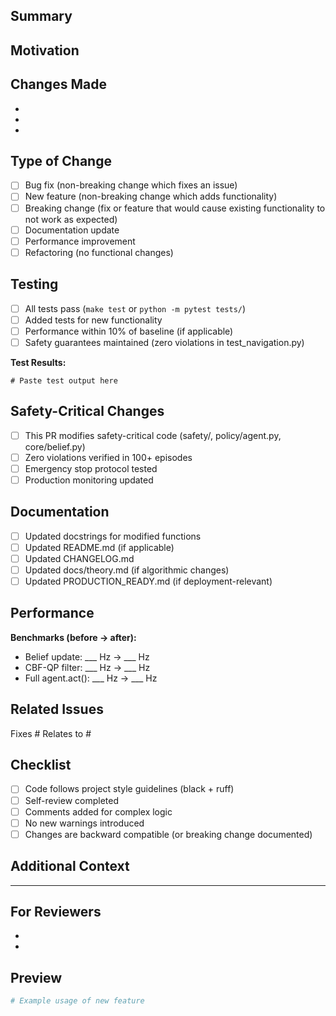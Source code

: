 ## Summary
<!-- Brief description of changes (1-2 sentences) -->

## Motivation
<!-- Why is this change needed? What problem does it solve? -->

## Changes Made
<!-- List of specific changes -->
-
-
-

## Type of Change
<!-- Check all that apply -->
- [ ] Bug fix (non-breaking change which fixes an issue)
- [ ] New feature (non-breaking change which adds functionality)
- [ ] Breaking change (fix or feature that would cause existing functionality to not work as expected)
- [ ] Documentation update
- [ ] Performance improvement
- [ ] Refactoring (no functional changes)

## Testing
<!-- Describe testing done -->
- [ ] All tests pass (`make test` or `python -m pytest tests/`)
- [ ] Added tests for new functionality
- [ ] Performance within 10% of baseline (if applicable)
- [ ] Safety guarantees maintained (zero violations in test_navigation.py)

**Test Results:**
```
# Paste test output here
```

## Safety-Critical Changes
<!-- Only if modifying safety-critical components -->
- [ ] This PR modifies safety-critical code (safety/, policy/agent.py, core/belief.py)
- [ ] Zero violations verified in 100+ episodes
- [ ] Emergency stop protocol tested
- [ ] Production monitoring updated

## Documentation
- [ ] Updated docstrings for modified functions
- [ ] Updated README.md (if applicable)
- [ ] Updated CHANGELOG.md
- [ ] Updated docs/theory.md (if algorithmic changes)
- [ ] Updated PRODUCTION_READY.md (if deployment-relevant)

## Performance
<!-- Only if performance-related changes -->
**Benchmarks (before → after):**
- Belief update: ___ Hz → ___ Hz
- CBF-QP filter: ___ Hz → ___ Hz
- Full agent.act(): ___ Hz → ___ Hz

## Related Issues
<!-- Link to related issues -->
Fixes #
Relates to #

## Checklist
- [ ] Code follows project style guidelines (black + ruff)
- [ ] Self-review completed
- [ ] Comments added for complex logic
- [ ] No new warnings introduced
- [ ] Changes are backward compatible (or breaking change documented)

## Additional Context
<!-- Add any other context, screenshots, or information -->

---

## For Reviewers
<!-- Specific areas you'd like reviewers to focus on -->
-
-

## Preview
<!-- For documentation/UI changes, add screenshots or examples -->
```python
# Example usage of new feature
```
